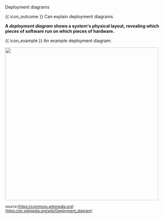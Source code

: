 <span id="title">Deployment diagrams</span>

<span id="prereqs"></span>

<span id="outcomes">{{ icon_outcome }} Can explain deployment diagrams</span>

<div id="body">

**A _deployment diagram_ shows a system's physical layout, revealing which pieces of software run on which pieces of hardware.**

<box>

{{ icon_example }} An example deployment diagram:

<img src="{{baseUrl}}/modeling/modelingStructures/deploymentDiagrams/images/diagram.png" height="500" />
<p/>

<sub>source:[https://commons.wikimedia.org](https://en.wikipedia.org/wiki/Deployment_diagram)</sub>

</box>

</div>

<div id="extras">
</div>
